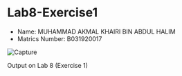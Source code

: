 # Lab8-Exercise1

- Name: MUHAMMAD AKMAL KHAIRI BIN ABDUL HALIM
- Matrics Number: B031920017

![Capture](https://user-images.githubusercontent.com/73923156/117431591-00c9a880-af5c-11eb-8d88-a4fa7fe0ce90.JPG)


Output on Lab 8 (Exercise 1)

